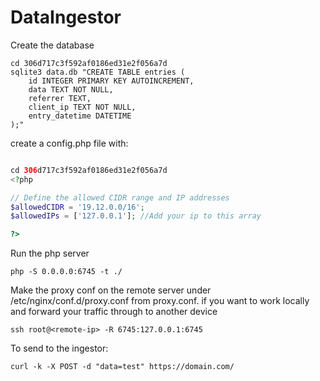 # DataIngestor

Create the database 
```console
cd 306d717c3f592af0186ed31e2f056a7d
sqlite3 data.db "CREATE TABLE entries (
    id INTEGER PRIMARY KEY AUTOINCREMENT,
    data TEXT NOT NULL,
    referrer TEXT,
    client_ip TEXT NOT NULL,
    entry_datetime DATETIME
);"
```

create a config.php file with:

```php

cd 306d717c3f592af0186ed31e2f056a7d
<?php

// Define the allowed CIDR range and IP addresses
$allowedCIDR = '19.12.0.0/16';
$allowedIPs = ['127.0.0.1']; //Add your ip to this array

?>
```

Run the php server
```console
php -S 0.0.0.0:6745 -t ./
```

Make the proxy conf on the remote server under /etc/nginx/conf.d/proxy.conf from proxy.conf.
if you want to work locally and forward your traffic through to another device

```console
ssh root@<remote-ip> -R 6745:127.0.0.1:6745
```

To send to the ingestor:

```console
curl -k -X POST -d "data=test" https://domain.com/
```
